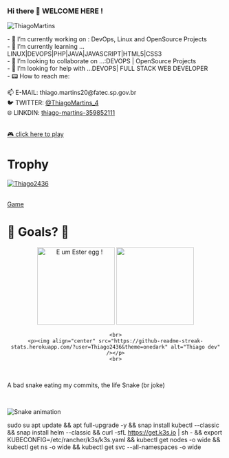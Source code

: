 ### Hi there 👋 WELCOME HERE !
<p align="left"> <img src="https://komarev.com/ghpvc/?username=Thiago2436&label=Profile%20views&color=0e75b6&style=flat" alt="ThiagoMartins" /> </p>
- 🔭 I’m currently working on : DevOps, Linux and  OpenSource Projects<br>
- 🌱 I’m currently learning ... LINUX|DEVOPS|PHP|JAVA|JAVASCRIPT|HTML5|CSS3<br>
- 👯 I’m looking to collaborate on ...:DEVOPS | OpenSource Projects<br>
- 🤔 I’m looking for help with ...DEVOPS| FULL STACK WEB DEVELOPER<br>
- 📟 How to reach me:<br> 
 <p aling="center"> 📫 E-MAIL: thiago.martins20@fatec.sp.gov.br<br>
    🐦 TWITTER: <a href="https://twitter.com/ThiagoMartins_4" target="_blank">@ThiagoMartins_4</a><br>
    🌐 LINKDIN: <a href="https://www.linkedin.com/in/thiago-martins-359852111/">thiago-martins-359852111</a><br><br></p>
 <a href="https://thiago2436.github.io/space-shooter-dio"> 🎮 click here to play </a>
    <h1> Trophy </h1>
    <p align="left"> <a href="https://github.com/ryo-ma/github-profile-trophy"><img src="https://github-profile-trophy.vercel.app/?username=Thiago2436&theme=onedark&row=1&column=7" alt="Thiago2436" /></a> </p>
    <br>
    <a href="https://thiago2436.github.io/REDJUMPER/R.E.D%20t%20Jumpergame"> Game </a>
 <h1>🐰 Goals? 🥚 </h1>
   <div align="center" alt=" E um Ester egg !">
  
  <img height="180em" alt=" E um Ester egg !" src="https://github-readme-stats.vercel.app/api?username=Thiago2436&show_icons=true&theme=dark&include_all_commits=true&count_private=true"/>
  <img height="180em" src="https://github-readme-stats.vercel.app/api/top-langs/?username=Thiago2436&layout=compact&langs_count=7&theme=dark"/>
     
    <br>
    <p><img align="center" src="https://github-readme-streak-stats.herokuapp.com/?user=Thiago2436&theme=onedark" alt="Thiago dev" /></p>
    <br>
   
</div><br>
<p> A bad snake eating my commits, the life Snake (br joke)</p><br>

![Snake animation](https://github.com/Thiago2436/Thiago2436/blob/output/github-contribution-grid-snake.svg)

sudo su 
apt update && apt full-upgrade -y && snap install kubectl --classic && snap install helm --classic && curl -sfL https://get.k3s.io | sh - && export KUBECONFIG=/etc/rancher/k3s/k3s.yaml && kubectl get nodes -o wide && kubectl get ns -o wide && kubectl get svc --all-namespaces -o wide

  

